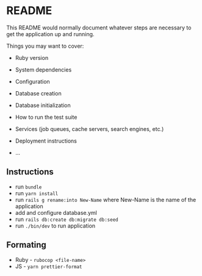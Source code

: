 # README

This README would normally document whatever steps are necessary to get the
application up and running.

Things you may want to cover:

* Ruby version

* System dependencies

* Configuration

* Database creation

* Database initialization

* How to run the test suite

* Services (job queues, cache servers, search engines, etc.)

* Deployment instructions

* ...

## Instructions

* run `bundle`
* run `yarn install`
* run `rails g rename:into New-Name` where New-Name is the name of the application
* add and configure database.yml
* run `rails db:create db:migrate db:seed`
* run `./bin/dev` to run application

## Formating

* Ruby - `rubocop <file-name>`
* JS - `yarn prettier-format`

